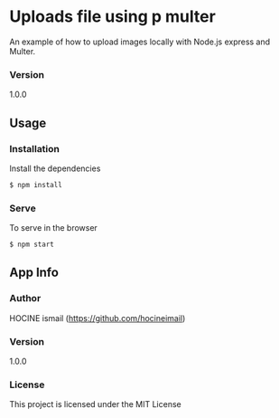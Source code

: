 
# Uploads file using p multer

An example of how to upload images locally with Node.js express and Multer.

### Version
1.0.0

## Usage

### Installation

Install the dependencies

```sh
$ npm install
```

### Serve
To serve in the browser

```sh
$ npm start
```

## App Info

### Author

HOCINE ismail
(https://github.com/hocineimail)

### Version

1.0.0

### License

This project is licensed under the MIT License
